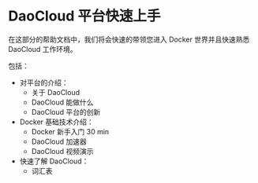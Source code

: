 # DaoCloud 平台快速上手

在这部分的帮助文档中，我们将会快速的带领您进入 Docker 世界并且快速熟悉 DaoCloud 工作环境。

<!-- FIXME: 重建新手导引部分 -->

包括：
  * 对平台的介绍：
    - 关于 DaoCloud
    - DaoCloud 能做什么
    - DaoCloud 平台的创新
  * Docker 基础技术介绍：
    - Docker 新手入门 30 min
    - DaoCloud 加速器
    - DaoCloud 视频演示
  * 快速了解 DaoCloud：
    - 词汇表

